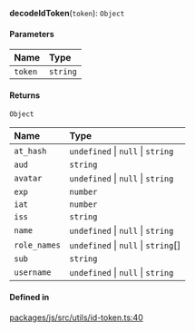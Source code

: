 **decodeIdToken**(`token`): `Object`

#### Parameters

| Name    | Type     |
| :------ | :------- |
| `token` | `string` |

#### Returns

`Object`

| Name         | Type                                |
| :----------- | :---------------------------------- |
| `at_hash`    | `undefined` \| `null` \| `string`   |
| `aud`        | `string`                            |
| `avatar`     | `undefined` \| `null` \| `string`   |
| `exp`        | `number`                            |
| `iat`        | `number`                            |
| `iss`        | `string`                            |
| `name`       | `undefined` \| `null` \| `string`   |
| `role_names` | `undefined` \| `null` \| `string`[] |
| `sub`        | `string`                            |
| `username`   | `undefined` \| `null` \| `string`   |

#### Defined in

[packages/js/src/utils/id-token.ts:40](https://github.com/logto-io/js/blob/f0f78e6/packages/js/src/utils/id-token.ts#L40)
